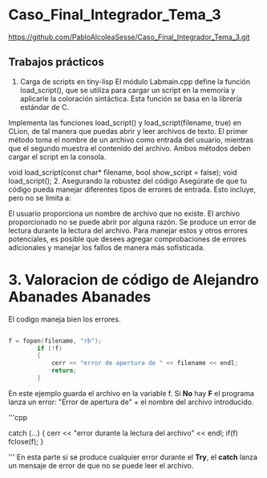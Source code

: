# Caso_Final_Integrador_Tema_3
https://github.com/PabloAlcoleaSesse/Caso_Final_Integrador_Tema_3.git

## Trabajos prácticos

1. Carga de scripts en tiny-lisp
El módulo Labmain.cpp define la función load_script(), que se utiliza para cargar un script en la memoria y aplicarle la coloración sintáctica. Esta función se basa en la librería estándar de C.


Implementa las funciones load_script() y load_script(filename, true) en CLion, de tal manera que puedas abrir y leer archivos de texto. El primer método toma el nombre de un archivo como entrada del usuario, mientras que el segundo muestra el contenido del archivo. Ambos métodos deben cargar el script en la consola.


void load_script(const char* filename, bool show_script = false);
void load_script();
2. Asegurando la robustez del código
Asegúrate de que tu código pueda manejar diferentes tipos de errores de entrada. Esto incluye, pero no se limita a:


El usuario proporciona un nombre de archivo que no existe.
El archivo proporcionado no se puede abrir por alguna razón.
Se produce un error de lectura durante la lectura del archivo.
Para manejar estos y otros errores potenciales, es posible que desees agregar comprobaciones de errores adicionales y manejar los fallos de manera más sofisticada.


# 3. Valoracion de código de Alejandro Abanades Abanades

El codigo maneja bien los errores.
``` cpp

f = fopen(filename, "rb");
        if (!f)
        {
            cerr << "error de apertura de " << filename << endl;
            return;
        }

```
En este ejemplo guarda el archivo en la variable f. Si **No** hay **F** el programa lanza un error: "Error de apertura de" + el nombre del archivo introducido.

'''cpp

catch (...)
    {
        cerr << "error durante la lectura del archivo" << endl;
        if(f)
            fclose(f);
    }


'''
En esta parte si se produce cualquier error durante el **Try**, el **catch** lanza un mensaje de error de que no se puede leer el archivo.



